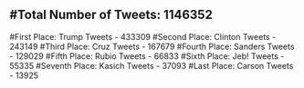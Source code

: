 #Total Number of Tweets: 1146352 
---
#First Place: Trump Tweets - 433309
#Second Place: Clinton Tweets - 243149
#Third Place: Cruz Tweets - 167679
#Fourth Place: Sanders Tweets - 129029
#Fifth Place: Rubio Tweets - 66833
#Sixth Place: Jeb! Tweets - 55335
#Seventh Place: Kasich Tweets - 37093
#Last Place: Carson Tweets - 13925
